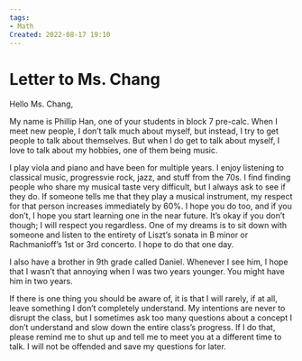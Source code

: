 ```yaml
---
tags:
- Math
Created: 2022-08-17 19:10  
---
```

# Letter to Ms. Chang 

Hello Ms. Chang, 

My name is Phillip Han, one of your students in block 7 pre-calc. When I meet new people, I don’t talk much about myself, but instead, I try to get people to talk about themselves. But when I do get to talk about myself, I love to talk about my hobbies, one of them being music. 

I play viola and piano and have been for multiple years. I enjoy listening to classical music, progressvie rock, jazz, and stuff from the 70s. I find finding people who share my musical taste very difficult, but I always ask to see if they do. If someone tells me that they play a musical instrument, my respect for that person increases immediately by 60%. I hope you do too, and if you don’t, I hope you start learning one in the near future. It’s okay if you don’t though; I will respect you regardless. One of my dreams is to sit down with someone and listen to the entirety of Liszt’s sonata in B minor or Rachmanioff’s 1st or 3rd concerto. I hope to do that one day. 

I also have a brother in 9th grade called Daniel. Whenever I see him, I hope that I wasn’t that annoying when I was two years younger. You might have him in two years. 

If there is one thing you should be aware of, it is that I will rarely, if at all, leave something I don’t completely understand. My intentions are never to disrupt the class, but I sometimes ask too many questions about a concept I don’t understand and slow down the entire class’s progress. If I do that, please remind me to shut up and tell me to meet you at a different time to talk. I will not be offended and save my questions for later. 